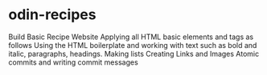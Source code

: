 # odin-recipes
Build Basic Recipe Website
Applying all HTML basic elements and tags as follows
Using the HTML boilerplate and working with text such as bold and italic, paragraphs, headings.
Making lists
Creating Links and Images
Atomic commits and writing commit messages